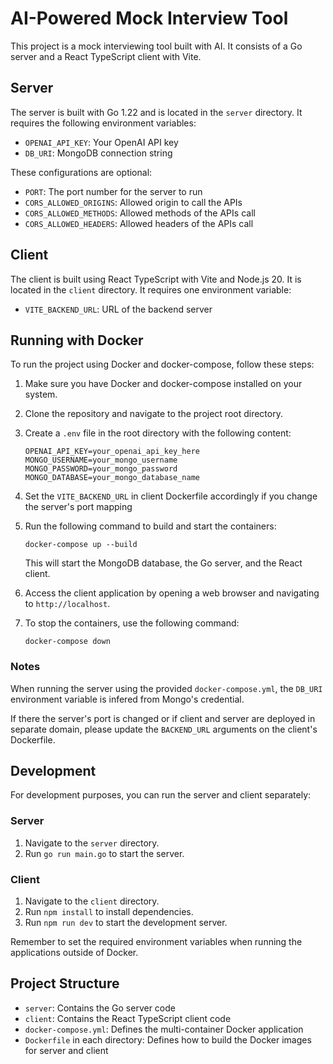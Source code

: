 # AI-Powered Mock Interview Tool

This project is a mock interviewing tool built with AI. It consists of a Go server and a React TypeScript client with Vite.

## Server

The server is built with Go 1.22 and is located in the `server` directory. It requires the following environment variables:

- `OPENAI_API_KEY`: Your OpenAI API key
- `DB_URI`: MongoDB connection string

These configurations are optional:
- `PORT`: The port number for the server to run
- `CORS_ALLOWED_ORIGINS`: Allowed origin to call the APIs
- `CORS_ALLOWED_METHODS`: Allowed methods of the APIs call
- `CORS_ALLOWED_HEADERS`: Allowed headers of the APIs call

## Client

The client is built using React TypeScript with Vite and Node.js 20. It is located in the `client` directory. It requires one environment variable:

- `VITE_BACKEND_URL`: URL of the backend server

## Running with Docker

To run the project using Docker and docker-compose, follow these steps:

1. Make sure you have Docker and docker-compose installed on your system.

2. Clone the repository and navigate to the project root directory.

3. Create a `.env` file in the root directory with the following content:

   ```
   OPENAI_API_KEY=your_openai_api_key_here
   MONGO_USERNAME=your_mongo_username
   MONGO_PASSWORD=your_mongo_password
   MONGO_DATABASE=your_mongo_database_name
   ```

4. Set the `VITE_BACKEND_URL` in client Dockerfile accordingly if you change the server's port mapping

5. Run the following command to build and start the containers:

   ```
   docker-compose up --build
   ```

   This will start the MongoDB database, the Go server, and the React client.

6. Access the client application by opening a web browser and navigating to `http://localhost`.

7. To stop the containers, use the following command:

   ```
   docker-compose down
   ```

### Notes

When running the server using the provided `docker-compose.yml`, the `DB_URI` environment variable is infered from Mongo's credential.

If there the server's port is changed or if client and server are deployed in separate domain, please update the `BACKEND_URL` arguments on the client's Dockerfile.

## Development

For development purposes, you can run the server and client separately:

### Server

1. Navigate to the `server` directory.
2. Run `go run main.go` to start the server.

### Client

1. Navigate to the `client` directory.
2. Run `npm install` to install dependencies.
3. Run `npm run dev` to start the development server.

Remember to set the required environment variables when running the applications outside of Docker.

## Project Structure

- `server`: Contains the Go server code
- `client`: Contains the React TypeScript client code
- `docker-compose.yml`: Defines the multi-container Docker application
- `Dockerfile` in each directory: Defines how to build the Docker images for server and client